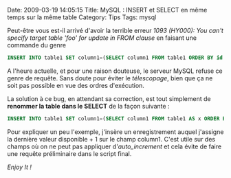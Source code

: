 Date: 2009-03-19 14:05:15
Title: MySQL : INSERT et SELECT en même temps sur la même table
Category: Tips
Tags: mysql

Peut-être vous est-il arrivé d'avoir la terrible erreur _1093 (HY000): You can't specify target table 'foo' for update in FROM clause_ en faisant une commande du genre

``` sql
INSERT INTO table1 SET column1=(SELECT column1 FROM table1 ORDER BY id DESC LIMIT 1)+1
```

A l'heure actuelle, et pour une raison douteuse, le serveur MySQL refuse ce genre de requête. Sans doute pour éviter le _télescopage_, bien que ça ne soit pas possible en vue des ordres d'exécution.

La solution à ce bug, en attendant sa correction, est tout simplement de **renommer la table dans le SELECT** de la façon suivante :

``` sql
INSERT INTO table1 SET column1=(SELECT column1 FROM table1 AS x ORDER BY id DESC LIMIT 1)+1
```

Pour expliquer un peu l'exemple, j'insère un enregistrement auquel j'assigne la dernière valeur disponible + 1 sur le champ column1. C'est utile sur des champs où on ne peut pas appliquer d'*auto_increment* et cela évite de faire une requête préliminaire dans le script final.

_Enjoy It !_
